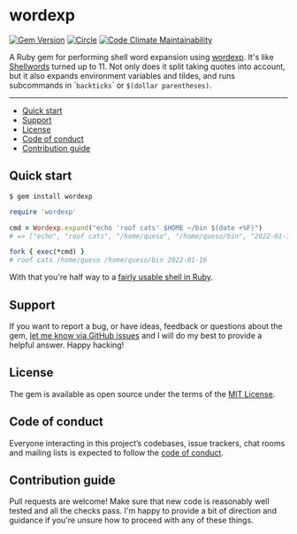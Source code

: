 # wordexp

[![Gem Version](https://badge.fury.io/rb/wordexp.svg)](https://rubygems.org/gems/wordexp)
[![Circle](https://circleci.com/gh/samsonjs/wordexp/tree/main.svg?style=shield)](https://app.circleci.com/pipelines/github/samsonjs/wordexp?branch=main)
[![Code Climate Maintainability](https://api.codeclimate.com/v1/badges/21cc24badf15d19b5cec/maintainability)](https://codeclimate.com/github/samsonjs/wordexp/maintainability)

A Ruby gem for performing shell word expansion using [wordexp][]. It's like [Shellwords][] turned up to 11. Not only does it split taking quotes into account, but it also expands environment variables and tildes, and runs subcommands in \``backticks`\` or `$(dollar parentheses)`.

[wordexp]: https://man7.org/linux/man-pages/man3/wordexp.3.html
[Shellwords]: https://ruby-doc.org/stdlib-3.1.0/libdoc/shellwords/rdoc/Shellwords.html

---

- [Quick start](#quick-start)
- [Support](#support)
- [License](#license)
- [Code of conduct](#code-of-conduct)
- [Contribution guide](#contribution-guide)

## Quick start

```
$ gem install wordexp
```

```ruby
require 'wordexp'

cmd = Wordexp.expand("echo 'roof cats' $HOME ~/bin $(date +%F)")
# => ["echo", "roof cats", "/home/queso", "/home/queso/bin", "2022-01-16"]

fork { exec(*cmd) }
# roof cats /home/queso /home/queso/bin 2022-01-16
```

With that you're half way to a [fairly usable shell in Ruby](https://github.com/samsonjs/csc360-a1-shell).

## Support

If you want to report a bug, or have ideas, feedback or questions about the gem, [let me know via GitHub issues](https://github.com/samsonjs/wordexp/issues/new) and I will do my best to provide a helpful answer. Happy hacking!

## License

The gem is available as open source under the terms of the [MIT License](LICENSE.txt).

## Code of conduct

Everyone interacting in this project’s codebases, issue trackers, chat rooms and mailing lists is expected to follow the [code of conduct](CODE_OF_CONDUCT.md).

## Contribution guide

Pull requests are welcome! Make sure that new code is reasonably well tested and all the checks pass. I'm happy to provide a bit of direction and guidance if you're unsure how to proceed with any of these things.
